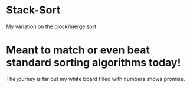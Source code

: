 # Stack-Sort
My variation on the block/merge sort
# Meant to match or even beat standard sorting algorithms today!
The journey is far but my white board filled with numbers shows promise.
